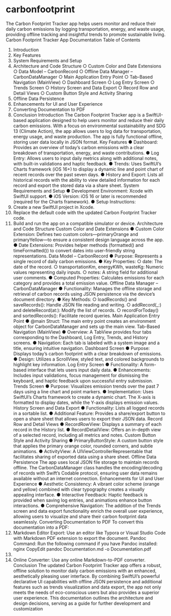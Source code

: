 # carbonfootprint
The Carbon Footprint Tracker app helps users monitor and reduce their daily carbon emissions by logging transportation, energy, and waste usage, providing offline tracking and insightful trends to promote sustainable living.
Carbon Footprint Tracker App
Documentation
Table of Contents
1. Introduction
2. Key Features
3. System Requirements and Setup
4. Architecture and Code Structure
○
Custom Color and Date Extensions
○
Data Model – CarbonRecord
○
Offline Data Manager – CarbonDataManager
○
Main Application Entry Point
○
Tab-Based Navigation (MainView)
○
Dashboard Screen
○
Log Entry Screen
○
Trends Screen
○
History Screen and Data Export
○
Record Row and Detail Views
○
Custom Button Style and Activity Sharing
5. Offline Data Persistence
6. Enhancements for UI and User Experience
7. Converting Documentation to PDF
8. Conclusion
Introduction
The Carbon Footprint Tracker app is a SwiftUI-based application designed to help users
monitor and reduce their daily carbon emissions. With a focus on environmental sustainability
and SDG 13 (Climate Action), the app allows users to log data for transportation, energy usage,
and waste production. The app is fully functional offline, storing user data locally in JSON
format.
Key Features
●
Dashboard: Provides an overview of today’s carbon emissions with a clear breakdown
of transportation, energy, and waste contributions.
●
Log Entry: Allows users to input daily metrics along with additional notes, with built-in
validations and haptic feedback.
●
Trends: Uses SwiftUI’s Charts framework (iOS 16+) to display a dynamic line and point
chart of recent records over the past seven days.
●
History and Export: Lists all historical records with the ability to view detailed
information for each record and export the stored data via a share sheet.
System Requirements and Setup
●
Development Environment: Xcode with SwiftUI support.
●
iOS Version: iOS 16 or later is recommended (required for the Charts framework).
●
Setup Instructions:
1. Create a new SwiftUI project in Xcode.
2. Replace the default code with the updated Carbon Footprint Tracker code.
3. Build and run the app on a compatible simulator or device.
Architecture and Code Structure
Custom Color and Date Extensions
●
Custom Color Extension:
Defines two custom colors—primaryOrange and primaryYellow—to ensure a
consistent design language across the app.
●
Date Extensions:
Provides helper methods (formatted() and timeFormatted()) to convert dates into
user-friendly string representations.
Data Model – CarbonRecord
●
Purpose:
Represents a single record of daily carbon emissions.
●
Key Properties:
○
date: The date of the record.
○
transportationKm, energyKWh, wasteKg: Numeric values representing daily
inputs.
○
notes: A string field for additional user comments.
●
Computed Properties:
Calculates emissions for each category and provides a total emission value.
Offline Data Manager – CarbonDataManager
●
Functionality:
Manages the offline storage and retrieval of carbon records using JSON persistence via
the device’s document directory.
●
Key Methods:
○
loadRecords() and saveRecords(): Handle JSON file reading and writing.
○
addRecord(_:) and deleteRecord(at:): Modify the list of records.
○
recordForToday() and sortedRecords(): Facilitate record queries.
Main Application Entry Point
●
@main Struct:
The main entry point creates an environment object for CarbonDataManager and sets
up the main view.
Tab-Based Navigation (MainView)
●
Overview:
A TabView provides four tabs corresponding to the Dashboard, Log Entry, Trends, and
History screens.
●
Navigation:
Each tab is labeled with a system image and a title, ensuring intuitive navigation.
Dashboard Screen
●
Purpose:
Displays today’s carbon footprint with a clear breakdown of emissions.
●
Design:
Utilizes a ScrollView, styled text, and colored backgrounds to highlight key information.
Log Entry Screen
●
Functionality:
A form-based interface that lets users input daily data.
●
Enhancements:
Includes input validations, focus management for dismissing the keyboard, and haptic
feedback upon successful entry submission.
Trends Screen
●
Purpose:
Visualizes emission trends over the past 7 days using a line chart and point markers.
●
Implementation:
Uses SwiftUI’s Charts framework to create a dynamic chart. The X-axis is formatted to
display dates, while the Y-axis displays emission values.
History Screen and Data Export
●
Functionality:
Lists all logged records in a sortable list.
●
Additional Feature:
Provides a share/export button to open a share sheet that allows users to export their
JSON data.
Record Row and Detail Views
●
RecordRowView:
Displays a summary of each record in the History list.
●
RecordDetailView:
Offers an in-depth view of a selected record, including all metrics and notes.
Custom Button Style and Activity Sharing
●
PrimaryButtonStyle:
A custom button style that applies the primary orange color, rounded corners, and subtle
animations.
●
ActivityView:
A UIViewControllerRepresentable that facilitates sharing of exported data using a share
sheet.
Offline Data Persistence
The app uses local JSON file storage to maintain records offline. The CarbonDataManager
class handles the encoding/decoding of records with Swift’s Codable protocol, ensuring user
data remains available without an internet connection.
Enhancements for UI and User Experience
●
Aesthetic Consistency:
A vibrant color scheme (orange and yellow) combined with clear typography creates a
visually appealing interface.
●
Interactive Feedback:
Haptic feedback is provided when saving log entries, and animations enhance button
interactions.
●
Comprehensive Navigation:
The addition of the Trends screen and data export functionality enrich the overall user
experience, allowing users to visualize and share their carbon footprint data seamlessly.
Converting Documentation to PDF
To convert this documentation into a PDF:
1. Markdown Editor Export:
Use an editor like Typora or Visual Studio Code with Markdown PDF extension to export
the document.
Pandoc Command:
Run the following command if you have Pandoc installed:
nginx
CopyEdit
pandoc Documentation.md -o Documentation.pdf
2.
3. Online Converter:
Use any online Markdown-to-PDF converter.
Conclusion
The updated Carbon Footprint Tracker app offers a robust, offline solution to monitor daily
carbon emissions with an enhanced, aesthetically pleasing user interface. By combining
SwiftUI’s powerful declarative UI capabilities with offline JSON persistence and additional
features such as trends visualization and data export, the app not only meets the needs of
eco-conscious users but also provides a superior user experience. This documentation outlines
the architecture and design decisions, serving as a guide for further development and
customization
